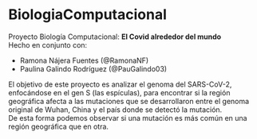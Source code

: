 # BiologiaComputacional
Proyecto Biología Computacional: **El Covid alrededor del mundo**
\
Hecho en conjunto con:
- Ramona Nájera Fuentes (@RamonaNF)
- Paulina Galindo Rodríguez (@PauGalindo03)

El objetivo de este proyecto es analizar el genoma del SARS-CoV-2, enfocándose en el gen S (las espículas), para encontrar si la región geográfica afecta a las mutaciones
que se desarrollaron entre el genoma original de Wuhan, China y el país donde se detectó la mutación.
\
De esta forma podemos observar si una mutación es más común en una región geográfica que en otra.
